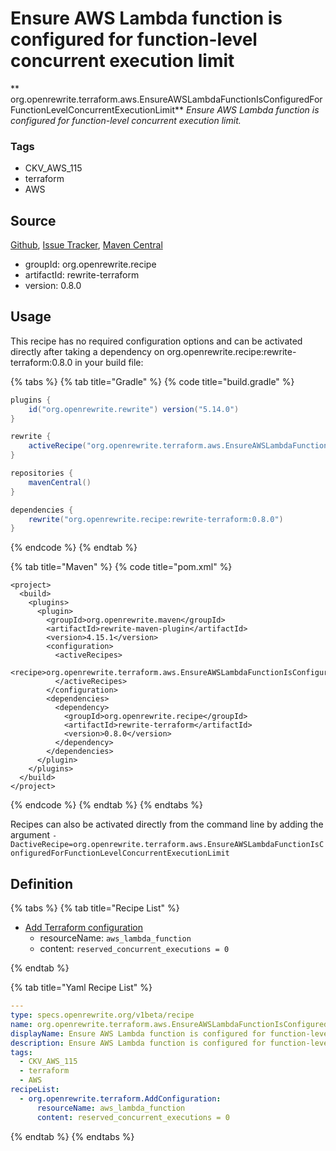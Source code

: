 # Ensure AWS Lambda function is configured for function-level concurrent execution limit

** org.openrewrite.terraform.aws.EnsureAWSLambdaFunctionIsConfiguredForFunctionLevelConcurrentExecutionLimit**
_Ensure AWS Lambda function is configured for function-level concurrent execution limit._

### Tags

* CKV_AWS_115
* terraform
* AWS

## Source

[Github](https://github.com/openrewrite/rewrite-terraform), [Issue Tracker](https://github.com/openrewrite/rewrite-terraform/issues), [Maven Central](https://search.maven.org/artifact/org.openrewrite.recipe/rewrite-terraform/0.8.0/jar)

* groupId: org.openrewrite.recipe
* artifactId: rewrite-terraform
* version: 0.8.0


## Usage

This recipe has no required configuration options and can be activated directly after taking a dependency on org.openrewrite.recipe:rewrite-terraform:0.8.0 in your build file:

{% tabs %}
{% tab title="Gradle" %}
{% code title="build.gradle" %}
```groovy
plugins {
    id("org.openrewrite.rewrite") version("5.14.0")
}

rewrite {
    activeRecipe("org.openrewrite.terraform.aws.EnsureAWSLambdaFunctionIsConfiguredForFunctionLevelConcurrentExecutionLimit")
}

repositories {
    mavenCentral()
}

dependencies {
    rewrite("org.openrewrite.recipe:rewrite-terraform:0.8.0")
}
```
{% endcode %}
{% endtab %}

{% tab title="Maven" %}
{% code title="pom.xml" %}
```markup
<project>
  <build>
    <plugins>
      <plugin>
        <groupId>org.openrewrite.maven</groupId>
        <artifactId>rewrite-maven-plugin</artifactId>
        <version>4.15.1</version>
        <configuration>
          <activeRecipes>
            <recipe>org.openrewrite.terraform.aws.EnsureAWSLambdaFunctionIsConfiguredForFunctionLevelConcurrentExecutionLimit</recipe>
          </activeRecipes>
        </configuration>
        <dependencies>
          <dependency>
            <groupId>org.openrewrite.recipe</groupId>
            <artifactId>rewrite-terraform</artifactId>
            <version>0.8.0</version>
          </dependency>
        </dependencies>
      </plugin>
    </plugins>
  </build>
</project>
```
{% endcode %}
{% endtab %}
{% endtabs %}

Recipes can also be activated directly from the command line by adding the argument `-DactiveRecipe=org.openrewrite.terraform.aws.EnsureAWSLambdaFunctionIsConfiguredForFunctionLevelConcurrentExecutionLimit`

## Definition

{% tabs %}
{% tab title="Recipe List" %}
* [Add Terraform configuration](../../terraform/addconfiguration.md)
  * resourceName: `aws_lambda_function`
  * content: `reserved_concurrent_executions = 0`

{% endtab %}

{% tab title="Yaml Recipe List" %}
```yaml
---
type: specs.openrewrite.org/v1beta/recipe
name: org.openrewrite.terraform.aws.EnsureAWSLambdaFunctionIsConfiguredForFunctionLevelConcurrentExecutionLimit
displayName: Ensure AWS Lambda function is configured for function-level concurrent execution limit
description: Ensure AWS Lambda function is configured for function-level concurrent execution limit.
tags:
  - CKV_AWS_115
  - terraform
  - AWS
recipeList:
  - org.openrewrite.terraform.AddConfiguration:
      resourceName: aws_lambda_function
      content: reserved_concurrent_executions = 0

```
{% endtab %}
{% endtabs %}
